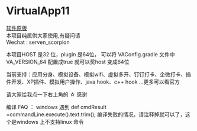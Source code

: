 # VirtualApp11
[软件原版](https://github.com/asLody/VirtualApp)<br>
本项目纯属供大家使用,有疑问请 <br>
Wechat : serven_scorpion <br>

本项目HOST 是32 位，plugin 是64位， 可以将 VAConfig.gradle 文件中 VA_VERSION_64 配置成true 就可以奖host 变成64位

当前支持：应用分身、模拟设备、模拟wifi、虚拟多开、钉钉打卡、企微打卡、插件开发、XP插件、模拟用户操作、java hook、c++ hook ...更多可以看官方


请大家给我点一下右上角的 ☆ 感谢





编译 FAQ ：
     windows 遇到
     def cmdResult =commandLine.execute().text.trim();  编译失败的情况，请注释掉就可以了，这个是windows 上不支持linux 命令
    

